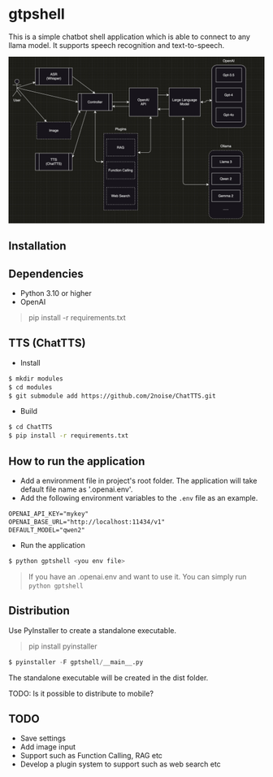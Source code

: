 # gtpshell

This is a simple chatbot shell application which is able to connect to any llama model. It supports speech recognition and text-to-speech.

![Architecture](architecture.png "Architecture")

## Installation

## Dependencies

- Python 3.10 or higher
- OpenAI 

> pip install -r requirements.txt

## TTS (ChatTTS)

- Install

```bash
$ mkdir modules
$ cd modules
$ git submodule add https://github.com/2noise/ChatTTS.git
```

- Build

```bash
$ cd ChatTTS
$ pip install -r requirements.txt
```

## How to run the application

- Add a environment file in project's root folder. The application will take default file name as '.openai.env'.
- Add the following environment variables to the `.env` file as an example.
```
OPENAI_API_KEY="mykey"
OPENAI_BASE_URL="http://localhost:11434/v1"
DEFAULT_MODEL="qwen2"
```
- Run the application

```bash
$ python gptshell <you env file>
```

> If you have an .openai.env and want to use it. You can simply run `python gptshell`

## Distribution

Use PyInstaller to create a standalone executable.

> pip install pyinstaller

```python
$ pyinstaller -F gptshell/__main__.py
```

The standalone executable will be created in the dist folder.

TODO: Is it possible to distribute to mobile?

## TODO

- Save settings 
- Add image input
- Support such as Function Calling, RAG etc
- Develop a plugin system to support such as web search etc
